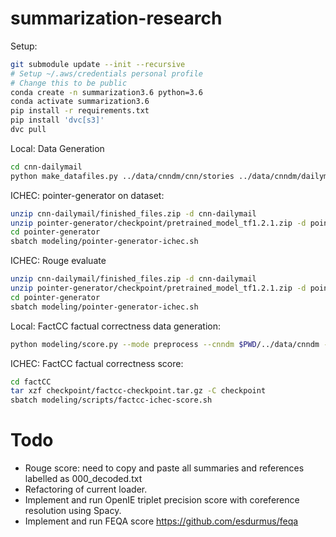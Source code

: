 # summarization-research

Setup:
```bash
git submodule update --init --recursive
# Setup ~/.aws/credentials personal profile
# Change this to be public
conda create -n summarization3.6 python=3.6
conda activate summarization3.6
pip install -r requirements.txt
pip install 'dvc[s3]'
dvc pull
```


Local: Data Generation
```bash
cd cnn-dailymail
python make_datafiles.py ../data/cnndm/cnn/stories ../data/cnndm/dailymail/stories
```

ICHEC: pointer-generator on dataset:
```bash
unzip cnn-dailymail/finished_files.zip -d cnn-dailymail
unzip pointer-generator/checkpoint/pretrained_model_tf1.2.1.zip -d pointer-generator/checkpoint
cd pointer-generator
sbatch modeling/pointer-generator-ichec.sh
```

ICHEC: Rouge evaluate
```bash
unzip cnn-dailymail/finished_files.zip -d cnn-dailymail
unzip pointer-generator/checkpoint/pretrained_model_tf1.2.1.zip -d pointer-generator/checkpoint
cd pointer-generator
sbatch modeling/pointer-generator-ichec.sh
```

Local: FactCC factual correctness data generation:
```bash
python modeling/score.py --mode preprocess --cnndm $PWD/../data/cnndm --summaries $PWD/../summarization-research/pointer-generator/checkpoint/pretrained_model_tf1.2.1/decode_test_400maxenc_4beam_35mindec_120maxdec_ckpt-238410/reference --evaluation /Users/Alexey.Shapovalov@ig.com/Projects/nuig/summarization-research/factCC/evaluation/reference
```

ICHEC: FactCC factual correctness score:
```bash
cd factCC
tar xzf checkpoint/factcc-checkpoint.tar.gz -C checkpoint
sbatch modeling/scripts/factcc-ichec-score.sh
```


# Todo
* Rouge score: need to copy and paste all summaries and references labelled as 000_decoded.txt
* Refactoring of current loader.
* Implement and run OpenIE triplet precision score with coreference resolution using Spacy.
* Implement and run FEQA score https://github.com/esdurmus/feqa